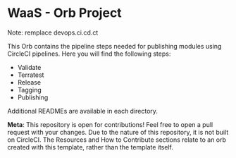 # WaaS - Orb Project

Note: remplace devops.ci.cd.ct

This Orb contains the pipeline steps needed for publishing modules using CircleCI pipelines.
Here you will find the following steps:

- Validate
- Terratest
- Release
- Tagging
- Publishing

Additional READMEs are available in each directory.

**Meta**: This repository is open for contributions! Feel free to open a pull request with your changes. Due to the nature of this repository, it is not built on CircleCI. The Resources and How to Contribute sections relate to an orb created with this template, rather than the template itself.
